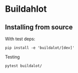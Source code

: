 # Buildahlot


## Installing from source

With test deps:

```
pip install -e 'buildalot/[dev]'
```

Testing

```
pytest buildalot/
```